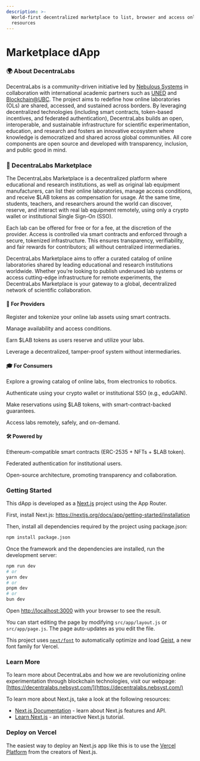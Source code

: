 ```yaml
---
description: >-
  World-first decentralized marketplace to list, browser and access online lab
  resources
---
```


# Marketplace dApp

### 🌍 About DecentraLabs

DecentraLabs is a community-driven initiative led by [Nebulous Systems](https://nebsyst.com/) in collaboration with international academic partners such as [UNED](https://www.uned.es/) and [Blockchain@UBC](https://blockchain.ubc.ca/). The project aims to redefine how online laboratories (OLs) are shared, accessed, and sustained across borders. By leveraging decentralized technologies (including smart contracts, token-based incentives, and federated authentication), DecentraLabs builds an open, interoperable, and sustainable infrastructure for scientific experimentation, education, and research and fosters an innovative ecosystem where knowledge is democratized and shared across global communities. All core components are open source and developed with transparency, inclusion, and public good in mind.

### 🧪 DecentraLabs Marketplace

The DecentraLabs Marketplace is a decentralized platform where educational and research institutions, as well as original lab equipment manufacturers, can list their online laboratories, manage access conditions, and receive $LAB tokens as compensation for usage. At the same time, students, teachers, and researchers around the world can discover, reserve, and interact with real lab equipment remotely, using only a crypto wallet or institutional Single Sign-On (SSO).

Each lab can be offered for free or for a fee, at the discretion of the provider. Access is controlled via smart contracts and enforced through a secure, tokenized infrastructure. This ensures transparency, verifiability, and fair rewards for contributors; all without centralized intermediaries.

DecentraLabs Marketplace aims to offer a curated catalog of online laboratories shared by leading educational and research institutions worldwide. Whether you’re looking to publish underused lab systems or access cutting-edge infrastructure for remote experiments, the DecentraLabs Marketplace is your gateway to a global, decentralized network of scientific collaboration.

#### 🔧 For Providers

Register and tokenize your online lab assets using smart contracts.

Manage availability and access conditions.

Earn $LAB tokens as users reserve and utilize your labs.

Leverage a decentralized, tamper-proof system without intermediaries.

#### 🎓 For Consumers

Explore a growing catalog of online labs, from electronics to robotics.

Authenticate using your crypto wallet or institutional SSO (e.g., eduGAIN).

Make reservations using $LAB tokens, with smart-contract-backed guarantees.

Access labs remotely, safely, and on-demand.

#### 🛠️ Powered by

Ethereum-compatible smart contracts (ERC-2535 + NFTs + $LAB token).

Federated authentication for institutional users.

Open-source architecture, promoting transparency and collaboration.

### Getting Started

This dApp is developed as a [Next.js](https://nextjs.org) project using the App Router.

First, install Next.js: https://nextjs.org/docs/app/getting-started/installation

Then, install all dependencies required by the project using package.json:

```bash
npm install package.json
```

Once the framework and the dependencies are installed, run the development server:

```bash
npm run dev
# or
yarn dev
# or
pnpm dev
# or
bun dev
```

Open [http://localhost:3000](http://localhost:3000) with your browser to see the result.

You can start editing the page by modifying `src/app/layout.js` or `src/app/page.js`. The page auto-updates as you edit the file.

This project uses [`next/font`](https://nextjs.org/docs/app/building-your-application/optimizing/fonts) to automatically optimize and load [Geist](https://vercel.com/font), a new font family for Vercel.

### Learn More

To learn more about DecentraLabs and how we are revolutionizing online experimentation through blockchain technologies, visit our webpage: [https://decentralabs.nebsyst.com/](https://decentralabs.nebsyst.com/)

To learn more about Next.js, take a look at the following resources:

* [Next.js Documentation](https://nextjs.org/docs) - learn about Next.js features and API.
* [Learn Next.js](https://nextjs.org/learn) - an interactive Next.js tutorial.

### Deploy on Vercel

The easiest way to deploy an Next.js app like this is to use the [Vercel Platform](https://vercel.com/new?utm_medium=default-template\&filter=next.js\&utm_source=create-next-app\&utm_campaign=create-next-app-readme) from the creators of Next.js.
